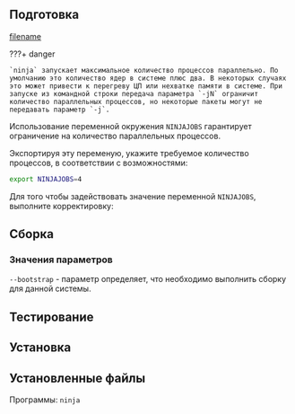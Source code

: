 <pkg :name="'ninja'" instsize showsbu2></pkg>

## Подготовка

[filename](../shared/systemd-extra-warn.md ':include')

???+ danger

    `ninja` запускает максимальное количество процессов параллельно. По умолчанию это количество ядер в системе плюс два. В некоторых случаях это может привести к перегреву ЦП или нехватке памяти в системе. При запуске из командной строки передача параметра `-jN` ограничит количество параллельных процессов, но некоторые пакеты могут не передавать параметр `-j`.

Использование переменной окружения `NINJAJOBS` гарантирует ограничение на количество параллельных процессов.

Экспортируя эту переменую, укажите требуемое количество процессов, в соответствии с возможностями:

```bash
export NINJAJOBS=4
```

Для того чтобы задействовать значение переменной `NINJAJOBS`, выполните корректировку:

<package-script :package="'ninja'" :type="'prepare'"></package-script>

## Сборка

<package-script :package="'ninja'" :type="'build'"></package-script>

### Значения параметров

`--bootstrap` - параметр определяет, что необходимо выполнить сборку для данной системы.

## Тестирование

<package-script :package="'ninja'" :type="'test'"></package-script>

## Установка

<package-script :package="'ninja'" :type="'install'"></package-script>

## Установленные файлы

Программы: `ninja`

<script>
	new Vue({ el: '#main' })
</script>
